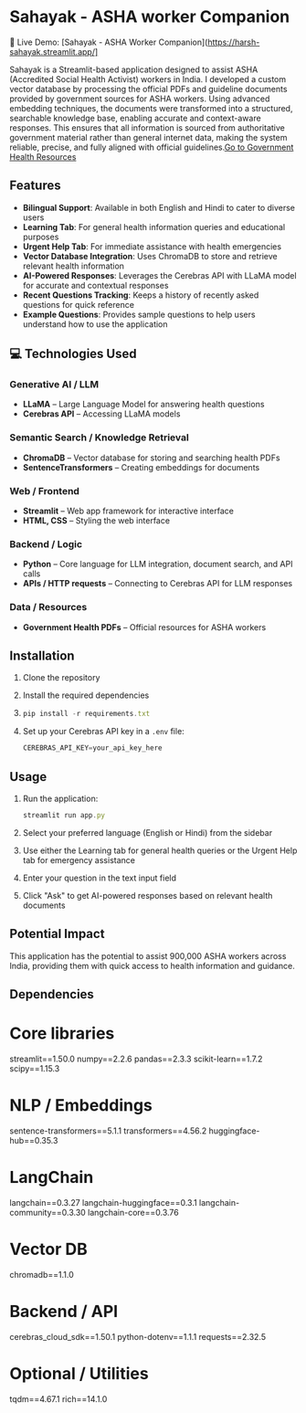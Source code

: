 # Sahayak - ASHA worker Companion
🚀 Live Demo: [Sahayak - ASHA Worker Companion](https://harsh-sahayak.streamlit.app/]


Sahayak is a Streamlit-based application designed to assist ASHA (Accredited Social Health Activist) workers in India. 
I developed a custom vector database by processing the official PDFs and guideline documents provided by government sources for ASHA workers. 
Using advanced embedding techniques, the documents were transformed into a structured, searchable knowledge base, enabling accurate and context-aware responses. This ensures that all information is sourced from authoritative government material rather than general internet data, making the system reliable, precise, and fully aligned with official guidelines.[Go to Government Health Resources](https://nhm.gov.in/index1.php?lang=1&level=3&sublinkid=184&lid=257)



## Features

- __Bilingual Support__: Available in both English and Hindi to cater to diverse users
- __Learning Tab__: For general health information queries and educational purposes
- __Urgent Help Tab__: For immediate assistance with health emergencies
- __Vector Database Integration__: Uses ChromaDB to store and retrieve relevant health information
- __AI-Powered Responses__: Leverages the Cerebras API with LLaMA model for accurate and contextual responses
- __Recent Questions Tracking__: Keeps a history of recently asked questions for quick reference
- __Example Questions__: Provides sample questions to help users understand how to use the application

## 💻 Technologies Used

### Generative AI / LLM
- **LLaMA** – Large Language Model for answering health questions  
- **Cerebras API** – Accessing LLaMA models   

### Semantic Search / Knowledge Retrieval
- **ChromaDB** – Vector database for storing and searching health PDFs  
- **SentenceTransformers** – Creating embeddings for documents  

### Web / Frontend
- **Streamlit** – Web app framework for interactive interface  
- **HTML, CSS** – Styling the web interface  

### Backend / Logic
- **Python** – Core language for LLM integration, document search, and API calls  
- **APIs / HTTP requests** – Connecting to Cerebras API for LLM responses  

### Data / Resources
- **Government Health PDFs** – Official resources for ASHA workers

## Installation

1. Clone the repository
2. Install the required dependencies
1. ```javascript
   pip install -r requirements.txt
   ```

2. Set up your Cerebras API key in a `.env` file:

   ```javascript
   CEREBRAS_API_KEY=your_api_key_here
   ```

## Usage

1. Run the application:

   ```javascript
   streamlit run app.py
   ```

2. Select your preferred language (English or Hindi) from the sidebar

3. Use either the Learning tab for general health queries or the Urgent Help tab for emergency assistance

4. Enter your question in the text input field

5. Click "Ask" to get AI-powered responses based on relevant health documents

## Potential Impact

This application has the potential to assist 900,000 ASHA workers across India, providing them with quick access to health information and guidance.

## Dependencies

# Core libraries
streamlit==1.50.0
numpy==2.2.6
pandas==2.3.3
scikit-learn==1.7.2
scipy==1.15.3

# NLP / Embeddings
sentence-transformers==5.1.1
transformers==4.56.2
huggingface-hub==0.35.3

# LangChain
langchain==0.3.27
langchain-huggingface==0.3.1
langchain-community==0.3.30
langchain-core==0.3.76

# Vector DB
chromadb==1.1.0

# Backend / API
cerebras_cloud_sdk==1.50.1
python-dotenv==1.1.1
requests==2.32.5

# Optional / Utilities
tqdm==4.67.1
rich==14.1.0
